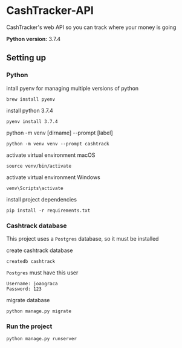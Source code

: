 # CashTracker-API
CashTracker's web API so you can track where your money is going

__Python version:__ 3.7.4

## Setting up

### Python
intall pyenv for managing multiple versions of python

    brew install pyenv

install python 3.7.4

    pyenv install 3.7.4

python -m venv [dirname] --prompt [label]

    python -m venv venv --prompt cashtrack

activate virtual environment macOS

    source venv/bin/activate

activate virtual environment Windows

    venv\Scripts\activate

install project dependencies

    pip install -r requirements.txt

### Cashtrack database
This project uses a `Postgres` database, so it must be installed

create cashtrack database

    createdb cashtrack

`Postgres` must have this user
```
Username: joaograca
Password: 123
```

migrate database

    python manage.py migrate

### Run the project
    python manage.py runserver
